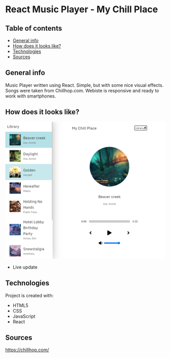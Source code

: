 # React Music Player - My Chill Place

## Table of contents
* [General info](#general-info)
* [How does it looks like?](#how-does-it-looks-like?)
* [Technologies](#technologies)
* [Sources](#sources)

## General info
Music Player written using React. Simple, but with some nice visual effects. Songs were taken from Chillhop.com. Webiste is responsive and ready to work with smartphones.
## How does it looks like?
![image](./img/preview.png)	
* Live update
## Technologies
Project is created with:
* HTML5
* CSS
* JavaScript
* React

## Sources
https://chillhop.com/

